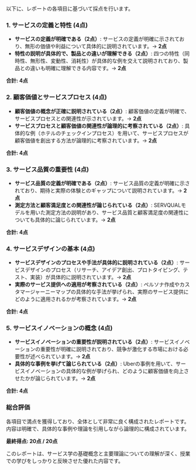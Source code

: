 以下に、レポートの各項目に基づいて採点を行います。

### 1. サービスの定義と特性 (4点)
- **サービスの定義が明確である（2点）**: サービスの定義が明確に示されており、無形の価値や利益について具体的に説明されています。→ **2点**
- **特性の説明が具体的で、製品との違いが理解できる（2点）**: 四つの特性（同時性、無形性、変動性、消耗性）が具体的な例を交えて説明されており、製品との違いも明確に理解できる内容です。→ **2点**

**合計: 4点**

### 2. 顧客価値とサービスプロセス (4点)
- **顧客価値の概念が正確に説明されている（2点）**: 顧客価値の定義が明確で、サービスプロセスとの関連性が示されています。→ **2点**
- **サービスプロセスと顧客価値の関連性が論理的に考察されている（2点）**: 具体的な例（ホテルのチェックインプロセス）を用いて、サービスプロセスが顧客価値を創出する方法が論理的に考察されています。→ **2点**

**合計: 4点**

### 3. サービス品質の重要性 (4点)
- **サービス品質の定義が明確である（2点）**: サービス品質の定義が明確に示されており、期待と実際の体験とのギャップについて説明されています。→ **2点**
- **測定方法と顧客満足度との関連性が論じられている（2点）**: SERVQUALモデルを用いた測定方法の説明があり、サービス品質と顧客満足度の関連性についても具体的に論じられています。→ **2点**

**合計: 4点**

### 4. サービスデザインの基本 (4点)
- **サービスデザインのプロセスや手法が具体的に説明されている（2点）**: サービスデザインのプロセス（リサーチ、アイデア創出、プロトタイピング、テスト、実装）が具体的に説明されています。→ **2点**
- **実際のサービス提供への適用が考察されている（2点）**: ペルソナ作成やカスタマージャーニーマップの具体的な手法が挙げられ、実際のサービス提供にどのように適用されるかが考察されています。→ **2点**

**合計: 4点**

### 5. サービスイノベーションの概念 (4点)
- **サービスイノベーションの重要性が説明されている（2点）**: サービスイノベーションの重要性が明確に説明されており、競争が激化する市場における必要性が述べられています。→ **2点**
- **具体的な事例を挙げて論じられている（2点）**: Uberの事例を用いて、サービスイノベーションの具体的な例が挙げられ、どのように顧客価値を向上させたかが論じられています。→ **2点**

**合計: 4点**

### 総合評価
各項目で満点を獲得しており、全体として非常に良く構成されたレポートです。内容は明確で、具体的な事例や理論を引用しながら論理的に構成されています。

**最終得点: 20点 / 20点** 

このレポートは、サービス学の基礎概念と主要理論についての理解が深く、授業での学びをしっかりと反映させた優れた内容です。